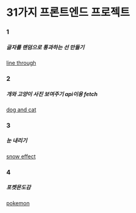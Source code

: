 # 31가지 프론트엔드 프로젝트

### 1

##### 글자를 랜덤으로 통과하는 선 만들기

[line through](https://focused-leakey-b37c66.netlify.app/day1/index.html)

### 2

##### 개와 고양이 사진 보여주기 api이용 fetch

[dog and cat](https://focused-leakey-b37c66.netlify.app/day2/index.html)

### 3

##### 눈 내리기

[snow effect](https://focused-leakey-b37c66.netlify.app/day3/index.html)

### 4

##### 포켓몬도감

[pokemon](https://focused-leakey-b37c66.netlify.app/day4/index.html)
